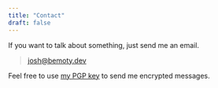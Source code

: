 ```yaml
---
title: "Contact"
draft: false
---
```


If you want to talk about something, just send me an email.

> josh@bemoty.dev

Feel free to use [my PGP key](/pgp.txt) to send me encrypted messages.
